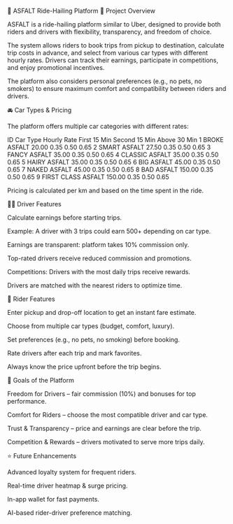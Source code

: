 🚖 ASFALT Ride-Hailing Platform
📌 Project Overview

ASFALT is a ride-hailing platform similar to Uber, designed to provide both riders and drivers with flexibility, transparency, and freedom of choice.

The system allows riders to book trips from pickup to destination, calculate trip costs in advance, and select from various car types with different hourly rates. Drivers can track their earnings, participate in competitions, and enjoy promotional incentives.

The platform also considers personal preferences (e.g., no pets, no smokers) to ensure maximum comfort and compatibility between riders and drivers.

🚘 Car Types & Pricing

The platform offers multiple car categories with different rates:

ID	Car Type	Hourly Rate	First 15 Min	Second 15 Min	Above 30 Min
1	BROKE ASFALT	20.00	0.35	0.50	0.65
2	SMART ASFALT	27.50	0.35	0.50	0.65
3	FANCY ASFALT	35.00	0.35	0.50	0.65
4	CLASSIC ASFALT	35.00	0.35	0.50	0.65
5	HAIRY ASFALT	35.00	0.35	0.50	0.65
6	BIG ASFALT	45.00	0.35	0.50	0.65
7	NAKED ASFALT	45.00	0.35	0.50	0.65
8	BAD ASFALT	150.00	0.35	0.50	0.65
9	FIRST CLASS ASFALT	150.00	0.35	0.50	0.65

Pricing is calculated per km and based on the time spent in the ride.

🧑‍✈️ Driver Features

Calculate earnings before starting trips.

Example: A driver with 3 trips could earn 500+ depending on car type.

Earnings are transparent: platform takes 10% commission only.

Top-rated drivers receive reduced commission and promotions.

Competitions: Drivers with the most daily trips receive rewards.

Drivers are matched with the nearest riders to optimize time.

🚗 Rider Features

Enter pickup and drop-off location to get an instant fare estimate.

Choose from multiple car types (budget, comfort, luxury).

Set preferences (e.g., no pets, no smoking) before booking.

Rate drivers after each trip and mark favorites.

Always know the price upfront before the trip begins.

🎯 Goals of the Platform

Freedom for Drivers – fair commission (10%) and bonuses for top performance.

Comfort for Riders – choose the most compatible driver and car type.

Trust & Transparency – price and earnings are clear before the trip.

Competition & Rewards – drivers motivated to serve more trips daily.

⭐ Future Enhancements

Advanced loyalty system for frequent riders.

Real-time driver heatmap & surge pricing.

In-app wallet for fast payments.

AI-based rider-driver preference matching.

